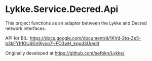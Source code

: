 # Lykke.Service.Decred.Api

This project functions as an adapter between the Lykke and Decred network interfaces.

API for BIL:  https://docs.google.com/document/d/1KVd-2tg-Ze5-b3kFYh1GUdGn9jvoo7HFO3wH_knpd3U/edit

Originally developed at https://github.com/sefbkn/Lykke/
